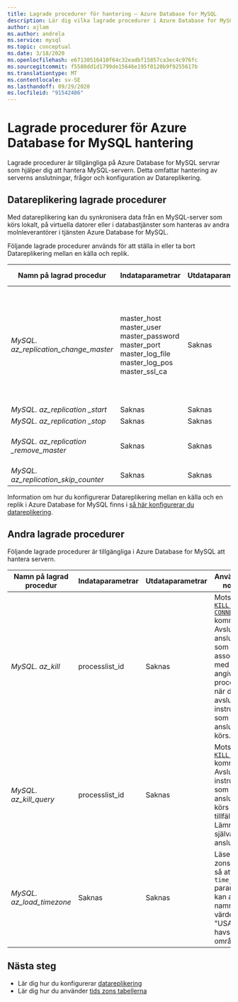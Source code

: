 ```yaml
---
title: Lagrade procedurer för hantering – Azure Database for MySQL
description: Lär dig vilka lagrade procedurer i Azure Database for MySQL är användbara för att hjälpa dig att konfigurera datareplikering, ställa in timezone-och Kill-frågor.
author: ajlam
ms.author: andrela
ms.service: mysql
ms.topic: conceptual
ms.date: 3/18/2020
ms.openlocfilehash: e67130516410f64c32eadbf15857ca3ec4c976fc
ms.sourcegitcommit: f5580dd1d1799de15646e195f0120b9f9255617b
ms.translationtype: MT
ms.contentlocale: sv-SE
ms.lasthandoff: 09/29/2020
ms.locfileid: "91542486"
---
```

# <a name="azure-database-for-mysql-management-stored-procedures"></a>Lagrade procedurer för Azure Database for MySQL hantering

Lagrade procedurer är tillgängliga på Azure Database for MySQL servrar som hjälper dig att hantera MySQL-servern. Detta omfattar hantering av serverns anslutningar, frågor och konfiguration av Datareplikering.  

## <a name="data-in-replication-stored-procedures"></a>Datareplikering lagrade procedurer

Med datareplikering kan du synkronisera data från en MySQL-server som körs lokalt, på virtuella datorer eller i databastjänster som hanteras av andra molnleverantörer i tjänsten Azure Database for MySQL.

Följande lagrade procedurer används för att ställa in eller ta bort Datareplikering mellan en källa och replik.

|**Namn på lagrad procedur**|**Indataparametrar**|**Utdataparametrar**|**Användnings notering**|
|-----|-----|-----|-----|
|*MySQL. az_replication_change_master*|master_host<br/>master_user<br/>master_password<br/>master_port<br/>master_log_file<br/>master_log_pos<br/>master_ssl_ca|Saknas|Överför data med SSL-läge genom att skicka certifikat utfärdarens certifikats kontext till master_ssl_ca-parametern. </br><br>Om du vill överföra data utan SSL skickar du en tom sträng till master_ssl_ca-parametern.|
|*MySQL. az_replication _start*|Saknas|Saknas|Startar replikering.|
|*MySQL. az_replication _stop*|Saknas|Saknas|Stoppar replikering.|
|*MySQL. az_replication _remove_master*|Saknas|Saknas|Tar bort replikeringsrelationen mellan källan och repliken.|
|*MySQL. az_replication_skip_counter*|Saknas|Saknas|Hoppar över ett replikeringsfel.|

Information om hur du konfigurerar Datareplikering mellan en källa och en replik i Azure Database for MySQL finns i [så här konfigurerar du datareplikering](howto-data-in-replication.md).

## <a name="other-stored-procedures"></a>Andra lagrade procedurer

Följande lagrade procedurer är tillgängliga i Azure Database for MySQL att hantera servern.

|**Namn på lagrad procedur**|**Indataparametrar**|**Utdataparametrar**|**Användnings notering**|
|-----|-----|-----|-----|
|*MySQL. az_kill*|processlist_id|Saknas|Motsvarande [`KILL CONNECTION`](https://dev.mysql.com/doc/refman/8.0/en/kill.html) kommando. Avslutar anslutningen som är associerad med den angivna processlist_id när du har avslutat en instruktion som anslutningen körs.|
|*MySQL. az_kill_query*|processlist_id|Saknas|Motsvarande [`KILL QUERY`](https://dev.mysql.com/doc/refman/8.0/en/kill.html) kommando. Avslutar instruktionen som anslutningen körs för tillfället. Lämnar själva anslutningen.|
|*MySQL. az_load_timezone*|Saknas|Saknas|Läser in tids zons tabeller så att `time_zone` parametern kan anges till namngivna värden (t. ex. "USA/Stilla havs området").|

## <a name="next-steps"></a>Nästa steg
- Lär dig hur du konfigurerar [datareplikering](howto-data-in-replication.md)
- Lär dig hur du använder [tids zons tabellerna](howto-server-parameters.md#working-with-the-time-zone-parameter)
